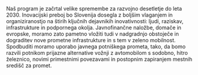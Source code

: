 Naš program je začrtal velike spremembe za razvojno desetletje do leta 2030. Inovacijski preboj bo Slovenija dosegla z boljšim vlaganjem in organiziranostjo na štirih ključnih dejavnikih inovativnosti: ljudi, raziskav, infrastrukture in podpornega okolja.
Javnofinančne naložbe, domače in evropske, moramo zato pametno vložiti tudi v nadgradnjo obstoječe in dograditev nove prometne infrastrukture in s tem v zeleno mobilnost. Spodbuditi moramo uporabo javnega potniškega prometa, tako, da bomo razvili potnikom prijazne alternative vožnji z avtomobilom s sodobno, hitro železnico, novimi primestnimi povezavami in postopnim zapiranjem mestnih središč za promet.
